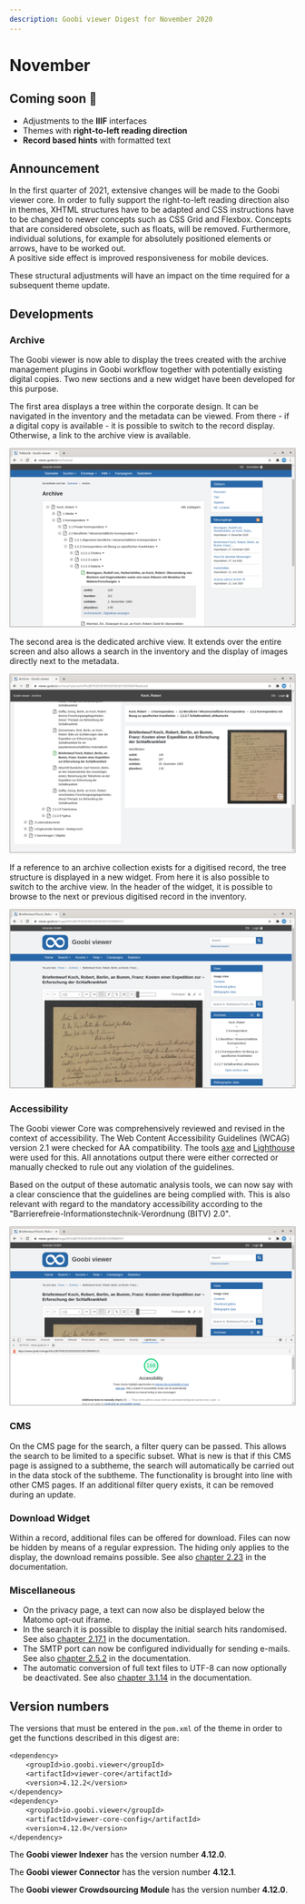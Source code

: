 ```yaml
---
description: Goobi viewer Digest for November 2020
---
```


# November

## Coming soon 🚀 

* Adjustments to the **IIIF** interfaces
* Themes with **right-to-left reading direction** 
* **Record based hints** with formatted text

## Announcement

In the first quarter of 2021, extensive changes will be made to the Goobi viewer core. In order to fully support the right-to-left reading direction also in themes, XHTML structures have to be adapted and CSS instructions have to be changed to newer concepts such as CSS Grid and Flexbox. Concepts that are considered obsolete, such as floats, will be removed. Furthermore, individual solutions, for example for absolutely positioned elements or arrows, have to be worked out.   
A positive side effect is improved responsiveness for mobile devices.

These structural adjustments will have an impact on the time required for a subsequent theme update.

## Developments

### Archive

The Goobi viewer is now able to display the trees created with the archive management plugins in Goobi workflow together with potentially existing digital copies. Two new sections and a new widget have been developed for this purpose. 

The first area displays a tree within the corporate design. It can be navigated in the inventory and the metadata can be viewed. From there - if a digital copy is available - it is possible to switch to the record display. Otherwise, a link to the archive view is available.

![Display of a archive tree within the corporate design](../.gitbook/assets/2020-11_archives_in_ci.png)

The second area is the dedicated archive view. It extends over the entire screen and also allows a search in the inventory and the display of images directly next to the metadata.

![The new archive view](../.gitbook/assets/2020-11_archive_view.png)

If a reference to an archive collection exists for a digitised record, the tree structure is displayed in a new widget. From here it is also possible to switch to the archive view. In the header of the widget, it is possible to browse to the next or previous digitised record in the inventory.

![A new widget shows the tree structure for digitised archive material](../.gitbook/assets/2020-11_archives_widget.png)

### Accessibility 

The Goobi viewer Core was comprehensively reviewed and revised in the context of accessibility. The Web Content Accessibility Guidelines \(WCAG\) version 2.1 were checked for AA compatibility. The tools [axe](https://www.deque.com/axe/) and [Lighthouse](https://developers.google.com/web/tools/lighthouse/) were used for this. All annotations output there were either corrected or manually checked to rule out any violation of the guidelines. 

Based on the output of these automatic analysis tools, we can now say with a clear conscience that the guidelines are being complied with. This is also relevant with regard to the mandatory accessibility according to the "Barrierefreie-Informationstechnik-Verordnung \(BITV\) 2.0".

![Die WCAG 2.1 AA Kompatibilit&#xE4;t des Frontends wurde sichergestellt.](../.gitbook/assets/2020-11_wcag.png)

### CMS 

On the CMS page for the search, a filter query can be passed. This allows the search to be limited to a specific subset. What is new is that if this CMS page is assigned to a subtheme, the search will automatically be carried out in the data stock of the subtheme. The functionality is brought into line with other CMS pages. If an additional filter query exists, it can be removed during an update. 

### Download Widget

Within a record, additional files can be offered for download. Files can now be hidden by means of a regular expression. The hiding only applies to the display, the download remains possible. See also [chapter 2.23](https://docs.goobi.io/goobi-viewer-en/2/2.23) in the documentation.

### Miscellaneous

* On the privacy page, a text can now also be displayed below the Matomo opt-out iframe. 
* In the search it is possible to display the initial search hits randomised. See also [chapter 2.17.1](https://docs.goobi.io/goobi-viewer-en/2/2.17/2.17.1) in the documentation. 
* The SMTP port can now be configured individually for sending e-mails. See also [chapter 2.5.2](https://docs.goobi.io/goobi-viewer-en/2/2.5/2.5.2) in the documentation. 
* The automatic conversion of full text files to UTF-8 can now optionally be deactivated. See also [chapter 3.1.14](https://docs.goobi.io/goobi-viewer-en/3/3.1#3-1-14-parameter-fulltextforceutf8) in the documentation.

## Version numbers 

The versions that must be entered in the `pom.xml` of the theme in order to get the functions described in this digest are:

```markup
<dependency>
    <groupId>io.goobi.viewer</groupId>
    <artifactId>viewer-core</artifactId>
    <version>4.12.2</version>
</dependency>
<dependency>
    <groupId>io.goobi.viewer</groupId>
    <artifactId>viewer-core-config</artifactId>
    <version>4.12.0</version>
</dependency>
```

The **Goobi viewer Indexer** has the version number **4.12.0**.

The **Goobi viewer Connector** has the version number **4.12.1**.

The **Goobi viewer Crowdsourcing Module** has the version number **4.12.0**.



